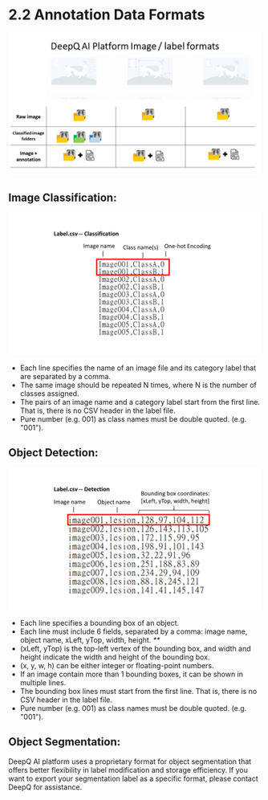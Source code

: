 # 2.2 Annotation Data Formats



![](../.gitbook/assets/label-format.jpg)

## Image Classification:

![](../.gitbook/assets/labelcsv1%20%281%29.jpg)

* Each line specifies the name of an image file and its category label that are separated by a comma. 
* The same image should be repeated N times, where N is the number of classes assigned. 
* The pairs of an image name and a category label start from the first line. That is, there is no CSV header in the label file. 
* Pure number \(e.g. 001\) as  class names must be double quoted. \(e.g. "001"\). 

## Object Detection:

![](../.gitbook/assets/labelcsv2.jpg)

* Each line specifies a bounding box of an object.
* Each line must include 6 fields, separated by a comma: image name, object name, xLeft, yTop, width, height. _\*\*_
* \(xLeft, yTop\) is the top-left vertex of the bounding box, and width and height indicate the width and height of the bounding box. 
* \(x, y, w, h\) can be either integer or floating-point numbers. 
* If an image contain more than 1 bounding boxes, it can be shown in multiple lines.
* The bounding box lines must start from the first line. That is, there is no CSV header in the label file. 
* Pure number \(e.g. 001\) as class names must be double quoted. \(e.g. "001"\). 

## Object Segmentation:

DeepQ AI platform uses a proprietary format for object segmentation that offers better flexibility in label modification and storage efficiency. If you want to export your segmentation label as a specific format, please contact DeepQ for assistance.

